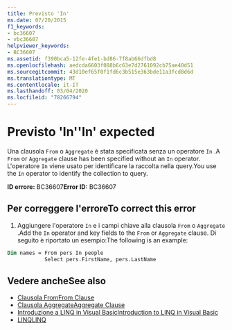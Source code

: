 ```yaml
---
title: Previsto 'In'
ms.date: 07/20/2015
f1_keywords:
- bc36607
- vbc36607
helpviewer_keywords:
- BC36607
ms.assetid: f390bca5-12fe-4fe1-bd86-7f8ab66dfbd8
ms.openlocfilehash: aedcda6603f088b6c63e7d2761092cb75ae40d51
ms.sourcegitcommit: 43d10ef65f0f1fd6c3b515e363bde11a3fcd8d6d
ms.translationtype: MT
ms.contentlocale: it-IT
ms.lasthandoff: 03/04/2020
ms.locfileid: "78266794"
---
```

# <a name="in-expected"></a><span data-ttu-id="3c2cc-102">Previsto 'In'</span><span class="sxs-lookup"><span data-stu-id="3c2cc-102">'In' expected</span></span>
<span data-ttu-id="3c2cc-103">Una clausola `From` o `Aggregate` è stata specificata senza un operatore `In` .</span><span class="sxs-lookup"><span data-stu-id="3c2cc-103">A `From` or `Aggregate` clause has been specified without an `In` operator.</span></span> <span data-ttu-id="3c2cc-104">L'operatore `In` viene usato per identificare la raccolta nella query.</span><span class="sxs-lookup"><span data-stu-id="3c2cc-104">You use the `In` operator to identify the collection to query.</span></span>  
  
 <span data-ttu-id="3c2cc-105">**ID errore:** BC36607</span><span class="sxs-lookup"><span data-stu-id="3c2cc-105">**Error ID:** BC36607</span></span>  
  
## <a name="to-correct-this-error"></a><span data-ttu-id="3c2cc-106">Per correggere l'errore</span><span class="sxs-lookup"><span data-stu-id="3c2cc-106">To correct this error</span></span>  

1. <span data-ttu-id="3c2cc-107">Aggiungere l'operatore `In` e i campi chiave alla clausola `From` o `Aggregate` .</span><span class="sxs-lookup"><span data-stu-id="3c2cc-107">Add the `In` operator and key fields to the `From` or `Aggregate` clause.</span></span> <span data-ttu-id="3c2cc-108">Di seguito è riportato un esempio:</span><span class="sxs-lookup"><span data-stu-id="3c2cc-108">The following is an example:</span></span>  

```vb  
Dim names = From pers In people
            Select pers.FirstName, pers.LastName  
```  
  
## <a name="see-also"></a><span data-ttu-id="3c2cc-109">Vedere anche</span><span class="sxs-lookup"><span data-stu-id="3c2cc-109">See also</span></span>

- [<span data-ttu-id="3c2cc-110">Clausola From</span><span class="sxs-lookup"><span data-stu-id="3c2cc-110">From Clause</span></span>](../../visual-basic/language-reference/queries/from-clause.md)
- [<span data-ttu-id="3c2cc-111">Clausola Aggregate</span><span class="sxs-lookup"><span data-stu-id="3c2cc-111">Aggregate Clause</span></span>](../../visual-basic/language-reference/queries/aggregate-clause.md)
- [<span data-ttu-id="3c2cc-112">Introduzione a LINQ in Visual Basic</span><span class="sxs-lookup"><span data-stu-id="3c2cc-112">Introduction to LINQ in Visual Basic</span></span>](../../visual-basic/programming-guide/language-features/linq/introduction-to-linq.md)
- [<span data-ttu-id="3c2cc-113">LINQ</span><span class="sxs-lookup"><span data-stu-id="3c2cc-113">LINQ</span></span>](../../visual-basic/programming-guide/language-features/linq/index.md)
